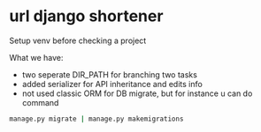 # url django shortener 
Setup venv before checking a project 

What we have:
- two seperate DIR_PATH for branching two tasks
- added serializer for API inheritance and edits info
- not used classic ORM for DB migrate, but for instance u can do command 
```bash
manage.py migrate | manage.py makemigrations
```